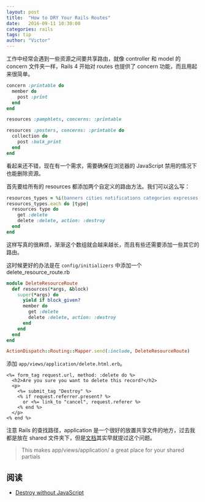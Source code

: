```yaml
---
layout: post
title:  "How to DRY Your Rails Routes"
date:   2016-09-11 10:30:00
categories: rails
tags: tip
author: "Victor"
---
```


工作中经常会遇到一些资源之间要共享路由，就像 controller 和 model 的 concern 文件夹一样，Rails 4 开始对 routes 也提供了 concern 功能，而且用起来很简单。

```ruby
concern :printable do
  member do
    post :print
  end
end

resources :pamphlets, concerns: :printable

resources :posters, concerns: :printable do
  collection do
    post :bulk_print
  end
end
```

看起来还不错，现在有一个需求，需要确保在浏览器的 JavaScript 禁用的情况下也能删除资源。

首先要给所有的 resources 都添加两个自定义的路由方法。我们可以这么写：

```ruby
resources_types = %i(banners cities notifications categories expresses promotions)
resources_types.each do |type|
  resources type do
    get :delete
    delete :delete, action: :destroy
  end
end
```

这样写真的很麻烦，渐渐这个数组就会越来越长，而且有些还需要添加一些其它的路由。

这时候更好的办法是在 `config/initializers` 中添加一个 delete_resource_route.rb

```ruby
module DeleteResourceRoute
  def resources(*args, &block)
    super(*args) do
      yield if block_given?
      member do
        get :delete
        delete :delete, action: :destroy
      end
    end
  end
end

ActionDispatch::Routing::Mapper.send(:include, DeleteResourceRoute)
```

添加 `app/views/application/delete.html.erb`。

```erb
<%= form_tag request.url, method: :delete do %>
  <h2>Are you sure you want to delete this record?</h2>
  <p>
    <%= submit_tag "Destroy" %>
    <% if request.referrer.present? %>
      or <%= link_to "cancel", request.referer %>
    <% end %>
  </p>
<% end %>
```

注意 Rails 的查找路径，application 是一个很好的放置共享文件的地方，过去我都是放在 shared 文件夹下，但是[文档](http://edgeguides.rubyonrails.org/layouts_and_rendering.html)其实早就提过这个问题。

> This makes app/views/application/ a great place for your shared partials

## 阅读

* [Destroy without JavaScript](http://railscasts.com/episodes/77-destroy-without-javascript-revised)
